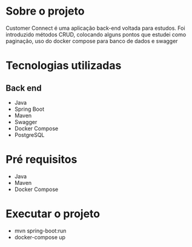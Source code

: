 # Sobre o projeto
Customer Connect é uma aplicação back-end voltada para estudos. Foi introduzido métodos CRUD, colocando alguns pontos que estudei como paginação, uso do docker compose para banco de dados e swagger

# Tecnologias utilizadas
## Back end
- Java
- Spring Boot
- Maven
- Swagger
- Docker Compose
- PostgreSQL

# Pré requisitos
- Java
- Maven
- Docker Compose

# Executar o projeto
- mvn spring-boot:run
- docker-compose up